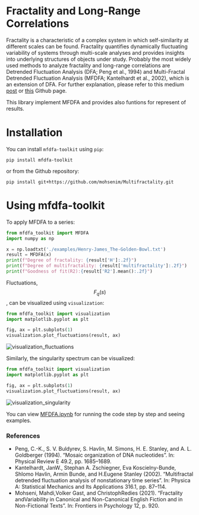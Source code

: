 # Fractality and Long-Range Correlations
Fractality is a characteristic of a complex system in which self-similarity at different scales can be found. Fractality quantifies dynamically fluctuating variability of systems through multi-scale analyses and provides insights into underlying structures of objects under study. Probably the most widely used methods to analyze fractality and long-range correlations are Detrended Fluctuation Analysis (DFA; Peng et al., 1994) and Multi-Fractal Detrended Fluctuation Analysis (MFDFA; Kantelhardt et al., 2002), which is an extension of DFA. For further explanation, please refer to this medium [post](https://medium.com/@mohsenim/fractality-and-long-range-correlations-case-studies-and-insights-from-the-textual-domain-81810720c4d1) or [this](https://github.com/mohsenim/Multifractality/blob/main/MFDFA.md) Github page. 

This library implement MFDFA and provides also funtions for represent of results.

# Installation

You can install `mfdfa-toolkit` using `pip`:

```
pip install mfdfa-toolkit
```
or from the Github repository:
```
pip install git+https://github.com/mohsenim/Multifractality.git
```

# Using mfdfa-toolkit
To apply MFDFA to a series:

```python
from mfdfa_toolkit import MFDFA
import numpy as np

x = np.loadtxt('./examples/Henry-James_The-Golden-Bowl.txt')
result = MFDFA(x)
print(f"Degree of fractality: {result['H']:.2f}")
print(f"Degree of multifractality: {result['multifractality']:.2f}")
print(f"Goodness of fit(R2):{result['R2'].mean():.2f}")
```
Fluctuations, $$F_q(s)$$, can be visualized using `visualization`: 
```python
from mfdfa_toolkit import visualization
import matplotlib.pyplot as plt

fig, ax = plt.subplots(1)
visualization.plot_fluctuations(result, ax)
```
![visualization_fluctuations](./fig/fluctuations.png)


Similarly, the singularity spectrum can be visualized: 
```python
from mfdfa_toolkit import visualization
import matplotlib.pyplot as plt

fig, ax = plt.subplots(1)
visualization.plot_fluctuations(result, ax)
```
![visualization_singularity](./fig/singularity.png)


You can view [MFDFA.ipynb](https://github.com/mohsenim/Multifractality/blob/main/MFDFA.ipynb) for running the code step by step and seeing examples.

### References
*  Peng, C.-K., S. V. Buldyrev, S. Havlin, M. Simons, H. E. Stanley, and A. L. Goldberger (1994). “Mosaic organization of DNA nucleotides”. In: Physical Review E 49.2, pp. 1685–1689.
*  Kantelhardt, JanW., Stephan A. Zschiegner, Eva Koscielny-Bunde, Shlomo Havlin, Armin Bunde, and H.Eugene Stanley (2002). “Multifractal detrended fluctuation analysis of nonstationary time series”. In: Physica A: Statistical Mechanics and Its Applications 316.1, pp. 87–114.
* Mohseni, Mahdi,Volker Gast, and ChristophRedies (2021). “Fractality andVariability in Canonical and Non-Canonical English Fiction and in Non-Fictional Texts”. In: Frontiers in Psychology 12, p. 920.

